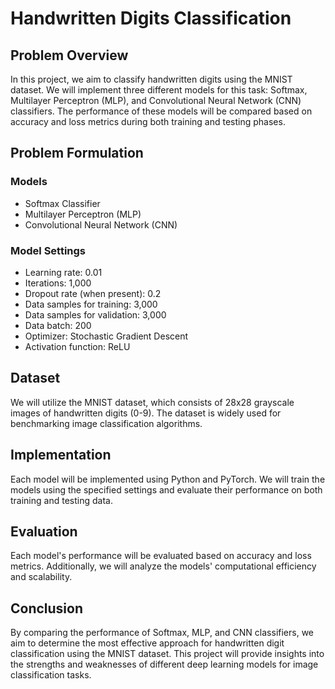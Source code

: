 # Handwritten Digits Classification

## Problem Overview
In this project, we aim to classify handwritten digits using the MNIST dataset. We will implement three different models for this task: Softmax, Multilayer Perceptron (MLP), and Convolutional Neural Network (CNN) classifiers. The performance of these models will be compared based on accuracy and loss metrics during both training and testing phases.

## Problem Formulation
### Models
- Softmax Classifier
- Multilayer Perceptron (MLP)
- Convolutional Neural Network (CNN)

### Model Settings
- Learning rate: 0.01
- Iterations: 1,000
- Dropout rate (when present): 0.2
- Data samples for training: 3,000
- Data samples for validation: 3,000
- Data batch: 200
- Optimizer: Stochastic Gradient Descent
- Activation function: ReLU

## Dataset
We will utilize the MNIST dataset, which consists of 28x28 grayscale images of handwritten digits (0-9). The dataset is widely used for benchmarking image classification algorithms.

## Implementation
Each model will be implemented using Python and PyTorch. We will train the models using the specified settings and evaluate their performance on both training and testing data.

## Evaluation
Each model's performance will be evaluated based on accuracy and loss metrics. Additionally, we will analyze the models' computational efficiency and scalability.

## Conclusion
By comparing the performance of Softmax, MLP, and CNN classifiers, we aim to determine the most effective approach for handwritten digit classification using the MNIST dataset. This project will provide insights into the strengths and weaknesses of different deep learning models for image classification tasks.
